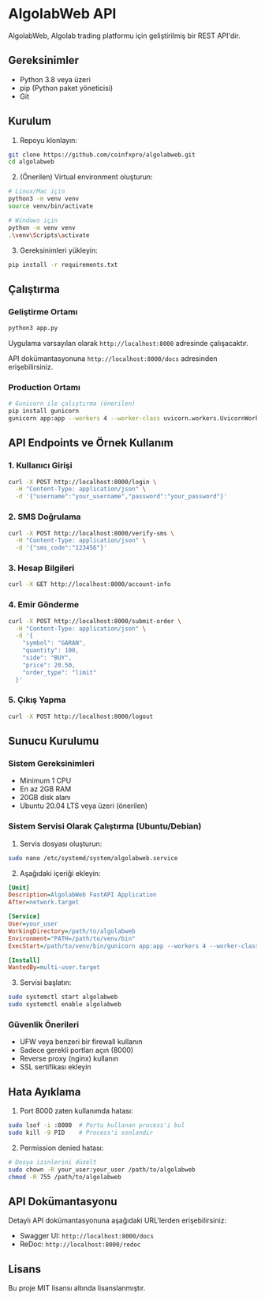 # AlgolabWeb API

AlgolabWeb, Algolab trading platformu için geliştirilmiş bir REST API'dir.

## Gereksinimler

- Python 3.8 veya üzeri
- pip (Python paket yöneticisi)
- Git

## Kurulum

1. Repoyu klonlayın:
```bash
git clone https://github.com/coinfxpro/algolabweb.git
cd algolabweb
```

2. (Önerilen) Virtual environment oluşturun:
```bash
# Linux/Mac için
python3 -m venv venv
source venv/bin/activate

# Windows için
python -m venv venv
.\venv\Scripts\activate
```

3. Gereksinimleri yükleyin:
```bash
pip install -r requirements.txt
```

## Çalıştırma

### Geliştirme Ortamı
```bash
python3 app.py
```

Uygulama varsayılan olarak `http://localhost:8000` adresinde çalışacaktır.

API dokümantasyonuna `http://localhost:8000/docs` adresinden erişebilirsiniz.

### Production Ortamı
```bash
# Gunicorn ile çalıştırma (önerilen)
pip install gunicorn
gunicorn app:app --workers 4 --worker-class uvicorn.workers.UvicornWorker --bind 0.0.0.0:8000
```

## API Endpoints ve Örnek Kullanım

### 1. Kullanıcı Girişi
```bash
curl -X POST http://localhost:8000/login \
  -H "Content-Type: application/json" \
  -d '{"username":"your_username","password":"your_password"}'
```

### 2. SMS Doğrulama
```bash
curl -X POST http://localhost:8000/verify-sms \
  -H "Content-Type: application/json" \
  -d '{"sms_code":"123456"}'
```

### 3. Hesap Bilgileri
```bash
curl -X GET http://localhost:8000/account-info
```

### 4. Emir Gönderme
```bash
curl -X POST http://localhost:8000/submit-order \
  -H "Content-Type: application/json" \
  -d '{
    "symbol": "GARAN",
    "quantity": 100,
    "side": "BUY",
    "price": 20.50,
    "order_type": "limit"
  }'
```

### 5. Çıkış Yapma
```bash
curl -X POST http://localhost:8000/logout
```

## Sunucu Kurulumu

### Sistem Gereksinimleri
- Minimum 1 CPU
- En az 2GB RAM
- 20GB disk alanı
- Ubuntu 20.04 LTS veya üzeri (önerilen)

### Sistem Servisi Olarak Çalıştırma (Ubuntu/Debian)

1. Servis dosyası oluşturun:
```bash
sudo nano /etc/systemd/system/algolabweb.service
```

2. Aşağıdaki içeriği ekleyin:
```ini
[Unit]
Description=AlgolabWeb FastAPI Application
After=network.target

[Service]
User=your_user
WorkingDirectory=/path/to/algolabweb
Environment="PATH=/path/to/venv/bin"
ExecStart=/path/to/venv/bin/gunicorn app:app --workers 4 --worker-class uvicorn.workers.UvicornWorker --bind 0.0.0.0:8000

[Install]
WantedBy=multi-user.target
```

3. Servisi başlatın:
```bash
sudo systemctl start algolabweb
sudo systemctl enable algolabweb
```

### Güvenlik Önerileri
- UFW veya benzeri bir firewall kullanın
- Sadece gerekli portları açın (8000)
- Reverse proxy (nginx) kullanın
- SSL sertifikası ekleyin

## Hata Ayıklama

1. Port 8000 zaten kullanımda hatası:
```bash
sudo lsof -i :8000  # Portu kullanan process'i bul
sudo kill -9 PID    # Process'i sonlandır
```

2. Permission denied hatası:
```bash
# Dosya izinlerini düzelt
sudo chown -R your_user:your_user /path/to/algolabweb
chmod -R 755 /path/to/algolabweb
```

## API Dokümantasyonu

Detaylı API dokümantasyonuna aşağıdaki URL'lerden erişebilirsiniz:
- Swagger UI: `http://localhost:8000/docs`
- ReDoc: `http://localhost:8000/redoc`

## Lisans

Bu proje MIT lisansı altında lisanslanmıştır.
